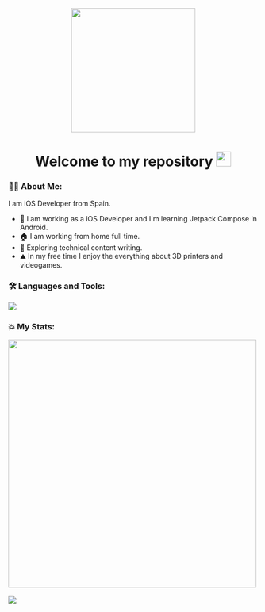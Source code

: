 <div id="header" align="center">
  <img src="https://media.giphy.com/media/kBrSH5C4ps9nyNDo4S/giphy.gif" width="250"/>
   
  <h1>
    Welcome to my repository
    <img src="https://media.giphy.com/media/hvRJCLFzcasrR4ia7z/giphy.gif" width="30px"/>
  </h1>
</div>

### :woman_technologist: About Me:
I am iOS Developer from Spain.
- :sunflower: I am working as a iOS Developer and I'm learning Jetpack Compose in Android.
- :house: I am working from home full time.
- :leaves: Exploring technical content writing.
- :mountain: In my free time I enjoy the everything about 3D printers and videogames.

### :hammer_and_wrench: Languages and Tools:
<p align="leading">
  <a href="https://skillicons.dev">
    <img src="https://skillicons.dev/icons?i=git,swift,firebase,github" />
  </a>
</p>

### :boom: My Stats:
<a href="https://github.com/anuraghazra/github-readme-stats">
  <img align="center" src="https://github-readme-stats.vercel.app/api?username=EstrHuP&show_icons=true&theme=material-palenight&count_private=true" width="500"/>
</a>
</br>
</br>
<a href="https://github.com/anuraghazra/github-readme-stats">
  <img align="center" src="https://github-readme-stats.vercel.app/api/top-langs/?username=EstrHuP&theme=material-palenight" />
</a>
